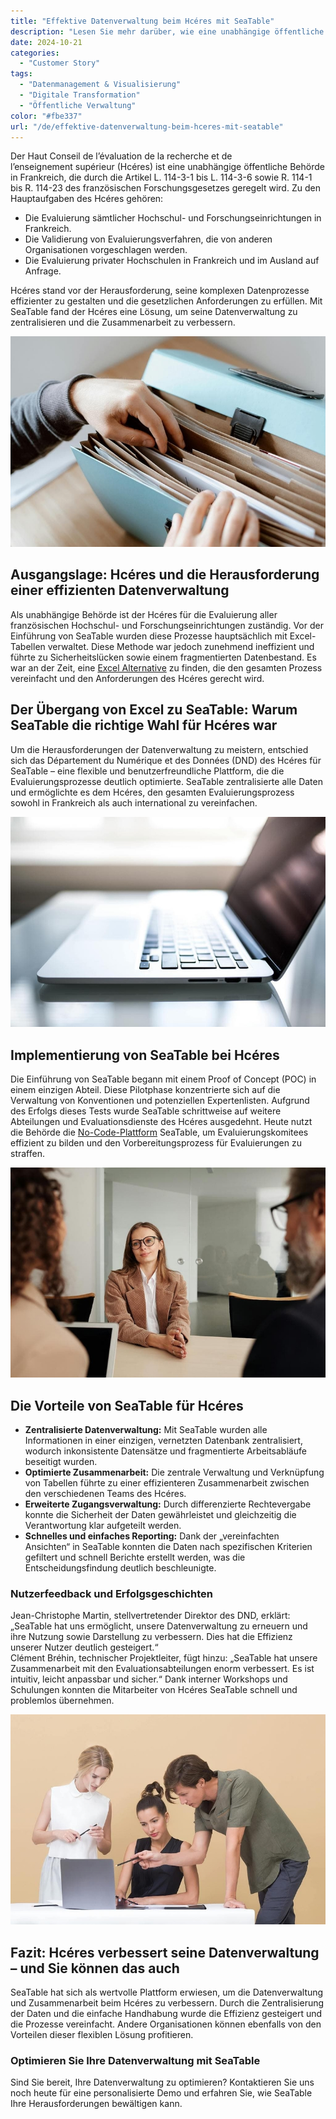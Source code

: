 ```yaml
---
title: "Effektive Datenverwaltung beim Hcéres mit SeaTable"
description: "Lesen Sie mehr darüber, wie eine unabhängige öffentliche Behörde SeaTable nutzt."
date: 2024-10-21
categories: 
  - "Customer Story"
tags: 
  - "Datenmanagement & Visualisierung"
  - "Digitale Transformation"
  - "Öffentliche Verwaltung"
color: "#fbe337"
url: "/de/effektive-datenverwaltung-beim-hceres-mit-seatable"
---
```


Der Haut Conseil de l’évaluation de la recherche et de l’enseignement supérieur (Hcéres) ist eine unabhängige öffentliche Behörde in Frankreich, die durch die Artikel L. 114-3-1 bis L. 114-3-6 sowie R. 114-1 bis R. 114-23 des französischen Forschungsgesetzes geregelt wird. Zu den Hauptaufgaben des Hcéres gehören:

- Die Evaluierung sämtlicher Hochschul- und Forschungseinrichtungen in Frankreich.
- Die Validierung von Evaluierungsverfahren, die von anderen Organisationen vorgeschlagen werden.
- Die Evaluierung privater Hochschulen in Frankreich und im Ausland auf Anfrage.  
    
Hcéres stand vor der Herausforderung, seine komplexen Datenprozesse effizienter zu gestalten und die gesetzlichen Anforderungen zu erfüllen. Mit SeaTable fand der Hcéres eine Lösung, um seine Datenverwaltung zu zentralisieren und die Zusammenarbeit zu verbessern.

![](pexels-anete-lusina-4792285-1.jpg)

## Ausgangslage: Hcéres und die Herausforderung einer effizienten Datenverwaltung

Als unabhängige Behörde ist der Hcéres für die Evaluierung aller französischen Hochschul- und Forschungseinrichtungen zuständig. Vor der Einführung von SeaTable wurden diese Prozesse hauptsächlich mit Excel-Tabellen verwaltet. Diese Methode war jedoch zunehmend ineffizient und führte zu Sicherheitslücken sowie einem fragmentierten Datenbestand. Es war an der Zeit, eine [Excel Alternative](https://seatable.com/excel-alternative/) zu finden, die den gesamten Prozess vereinfacht und den Anforderungen des Hcéres gerecht wird.

## Der Übergang von Excel zu SeaTable: Warum SeaTable die richtige Wahl für Hcéres war

Um die Herausforderungen der Datenverwaltung zu meistern, entschied sich das Département du Numérique et des Données (DND) des Hcéres für SeaTable – eine flexible und benutzerfreundliche Plattform, die die Evaluierungsprozesse deutlich optimierte. SeaTable zentralisierte alle Daten und ermöglichte es dem Hcéres, den gesamten Evaluierungsprozess sowohl in Frankreich als auch international zu vereinfachen.

![](pexels-natri-792199-1.jpg)

## Implementierung von SeaTable bei Hcéres

Die Einführung von SeaTable begann mit einem Proof of Concept (POC) in einem einzigen Abteil. Diese Pilotphase konzentrierte sich auf die Verwaltung von Konventionen und potenziellen Expertenlisten. Aufgrund des Erfolgs dieses Tests wurde SeaTable schrittweise auf weitere Abteilungen und Evaluationsdienste des Hcéres ausgedehnt. Heute nutzt die Behörde die [No-Code-Plattform](https://seatable.com/) SeaTable, um Evaluierungskomitees effizient zu bilden und den Vorbereitungsprozess für Evaluierungen zu straffen.

![](pexels-edmond-dantes-4342496-1.jpg)

## Die Vorteile von SeaTable für Hcéres

- **Zentralisierte Datenverwaltung:** Mit SeaTable wurden alle Informationen in einer einzigen, vernetzten Datenbank zentralisiert, wodurch inkonsistente Datensätze und fragmentierte Arbeitsabläufe beseitigt wurden.
- **Optimierte Zusammenarbeit:** Die zentrale Verwaltung und Verknüpfung von Tabellen führte zu einer effizienteren Zusammenarbeit zwischen den verschiedenen Teams des Hcéres.
- **Erweiterte Zugangsverwaltung:** Durch differenzierte Rechtevergabe konnte die Sicherheit der Daten gewährleistet und gleichzeitig die Verantwortung klar aufgeteilt werden.
- **Schnelles und einfaches Reporting:** Dank der „vereinfachten Ansichten“ in SeaTable konnten die Daten nach spezifischen Kriterien gefiltert und schnell Berichte erstellt werden, was die Entscheidungsfindung deutlich beschleunigte.

### Nutzerfeedback und Erfolgsgeschichten

Jean-Christophe Martin, stellvertretender Direktor des DND, erklärt: „SeaTable hat uns ermöglicht, unsere Datenverwaltung zu erneuern und ihre Nutzung sowie Darstellung zu verbessern. Dies hat die Effizienz unserer Nutzer deutlich gesteigert.“  
Clément Bréhin, technischer Projektleiter, fügt hinzu: „SeaTable hat unsere Zusammenarbeit mit den Evaluationsabteilungen enorm verbessert. Es ist intuitiv, leicht anpassbar und sicher.“ Dank interner Workshops und Schulungen konnten die Mitarbeiter von Hcéres SeaTable schnell und problemlos übernehmen.

![](pexels-moose-photos-170195-1036641-1.jpg)

## Fazit: Hcéres verbessert seine Datenverwaltung – und Sie können das auch

SeaTable hat sich als wertvolle Plattform erwiesen, um die Datenverwaltung und Zusammenarbeit beim Hcéres zu verbessern. Durch die Zentralisierung der Daten und die einfache Handhabung wurde die Effizienz gesteigert und die Prozesse vereinfacht. Andere Organisationen können ebenfalls von den Vorteilen dieser flexiblen Lösung profitieren.

### Optimieren Sie Ihre Datenverwaltung mit SeaTable

Sind Sie bereit, Ihre Datenverwaltung zu optimieren? Kontaktieren Sie uns noch heute für eine personalisierte Demo und erfahren Sie, wie SeaTable Ihre Herausforderungen bewältigen kann.
